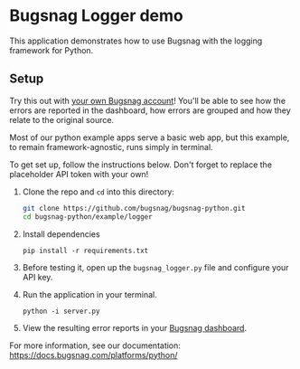 # Bugsnag Logger demo

This application demonstrates how to use Bugsnag with the logging framework for Python.

## Setup

Try this out with [your own Bugsnag account](https://app.bugsnag.com/user/new)! You'll be able to see how the errors are reported in the dashboard, how errors are grouped and how they relate to the original source.

Most of our python example apps serve a basic web app, but this example, to remain framework-agnostic, runs simply in terminal.

To get set up, follow the instructions below. Don't forget to replace the placeholder API token with your own!

1. Clone the repo and `cd` into this directory:
    ```sh
    git clone https://github.com/bugsnag/bugsnag-python.git
    cd bugsnag-python/example/logger
    ```

1. Install dependencies
    ```shell
    pip install -r requirements.txt
    ```

1. Before testing it, open up the `bugsnag_logger.py` file and configure your API key.

1. Run the application in your terminal.
    ```shell
    python -i server.py
    ```

1. View the resulting error reports in your [Bugsnag dashboard](https://app.bugsnag.com/).

For more information, see our documentation:
https://docs.bugsnag.com/platforms/python/
